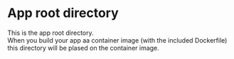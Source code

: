 # App root directory
This is the app root directory.  
When you build your app aa container image (with the included Dockerfile) this directory will be plased on the container image. 